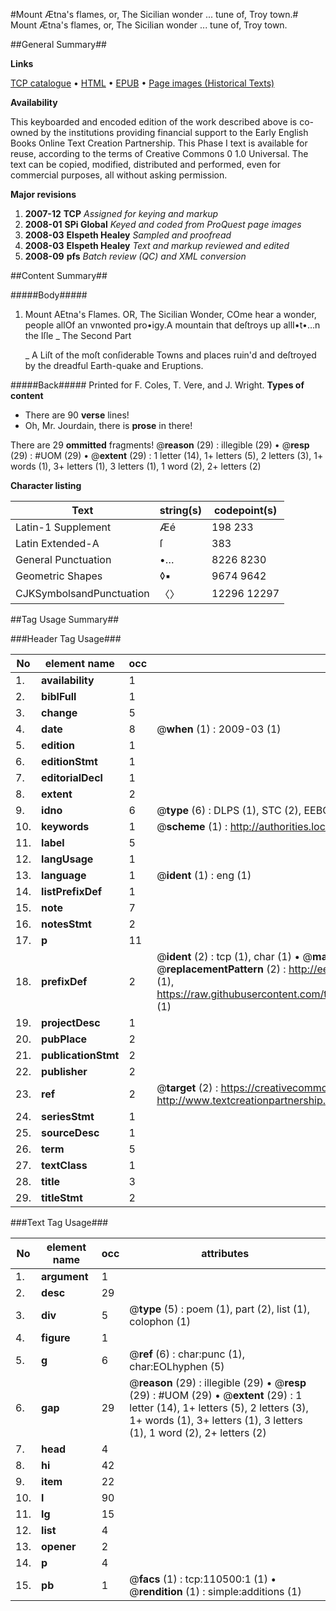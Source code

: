 #Mount Ætna's flames, or, The Sicilian wonder ... tune of, Troy town.#
Mount Ætna's flames, or, The Sicilian wonder ... tune of, Troy town.

##General Summary##

**Links**

[TCP catalogue](http://www.ota.ox.ac.uk/tcp/)  • 
[HTML](http://tei.it.ox.ac.uk/tcp/Texts-HTML/free/A51/A51513.html)  • 
[EPUB](http://tei.it.ox.ac.uk/tcp/Texts-EPUB/free/A51/A51513.epub) • 
[Page images (Historical Texts)](https://data.historicaltexts.jisc.ac.uk/view?pubId=eebo-31355499e&pageId=eebo-31355499e-110500-1)

**Availability**

This keyboarded and encoded edition of the
	       work described above is co-owned by the institutions
	       providing financial support to the Early English Books
	       Online Text Creation Partnership. This Phase I text is
	       available for reuse, according to the terms of Creative
	       Commons 0 1.0 Universal. The text can be copied,
	       modified, distributed and performed, even for
	       commercial purposes, all without asking permission.

**Major revisions**

1. __2007-12__ __TCP__ *Assigned for keying and markup*
1. __2008-01__ __SPi Global__ *Keyed and coded from ProQuest page images*
1. __2008-03__ __Elspeth Healey__ *Sampled and proofread*
1. __2008-03__ __Elspeth Healey__ *Text and markup reviewed and edited*
1. __2008-09__ __pfs__ *Batch review (QC) and XML conversion*

##Content Summary##

#####Body#####

1. Mount AEtna's Flames. OR, The Sicilian Wonder,
COme hear a wonder, people allOf an vnwonted pro•igy.A mountain that deſtroys up allI•t•…n the Iſle 
    _ The Second Part

    _ A Liſt of the moſt conſiderable Towns and places ruin'd and deſtroyed by the dreadful Earth-quake and Eruptions.

#####Back#####
Printed for F. Coles, T. Vere, and J. Wright.
**Types of content**

  * There are 90 **verse** lines!
  * Oh, Mr. Jourdain, there is **prose** in there!

There are 29 **ommitted** fragments! 
 @__reason__ (29) : illegible (29)  •  @__resp__ (29) : #UOM (29)  •  @__extent__ (29) : 1 letter (14), 1+ letters (5), 2 letters (3), 1+ words (1), 3+ letters (1), 3 letters (1), 1 word (2), 2+ letters (2)

**Character listing**


|Text|string(s)|codepoint(s)|
|---|---|---|
|Latin-1 Supplement|Æé|198 233|
|Latin Extended-A|ſ|383|
|General Punctuation|•…|8226 8230|
|Geometric Shapes|◊▪|9674 9642|
|CJKSymbolsandPunctuation|〈〉|12296 12297|

##Tag Usage Summary##

###Header Tag Usage###

|No|element name|occ|attributes|
|---|---|---|---|
|1.|__availability__|1||
|2.|__biblFull__|1||
|3.|__change__|5||
|4.|__date__|8| @__when__ (1) : 2009-03 (1)|
|5.|__edition__|1||
|6.|__editionStmt__|1||
|7.|__editorialDecl__|1||
|8.|__extent__|2||
|9.|__idno__|6| @__type__ (6) : DLPS (1), STC (2), EEBO-CITATION (1), OCLC (1), VID (1)|
|10.|__keywords__|1| @__scheme__ (1) : http://authorities.loc.gov/ (1)|
|11.|__label__|5||
|12.|__langUsage__|1||
|13.|__language__|1| @__ident__ (1) : eng (1)|
|14.|__listPrefixDef__|1||
|15.|__note__|7||
|16.|__notesStmt__|2||
|17.|__p__|11||
|18.|__prefixDef__|2| @__ident__ (2) : tcp (1), char (1)  •  @__matchPattern__ (2) : ([0-9\-]+):([0-9IVX]+) (1), (.+) (1)  •  @__replacementPattern__ (2) : http://eebo.chadwyck.com/downloadtiff?vid=$1&page=$2 (1), https://raw.githubusercontent.com/textcreationpartnership/Texts/master/tcpchars.xml#$1 (1)|
|19.|__projectDesc__|1||
|20.|__pubPlace__|2||
|21.|__publicationStmt__|2||
|22.|__publisher__|2||
|23.|__ref__|2| @__target__ (2) : https://creativecommons.org/publicdomain/zero/1.0/ (1), http://www.textcreationpartnership.org/docs/. (1)|
|24.|__seriesStmt__|1||
|25.|__sourceDesc__|1||
|26.|__term__|5||
|27.|__textClass__|1||
|28.|__title__|3||
|29.|__titleStmt__|2||


###Text Tag Usage###

|No|element name|occ|attributes|
|---|---|---|---|
|1.|__argument__|1||
|2.|__desc__|29||
|3.|__div__|5| @__type__ (5) : poem (1), part (2), list (1), colophon (1)|
|4.|__figure__|1||
|5.|__g__|6| @__ref__ (6) : char:punc (1), char:EOLhyphen (5)|
|6.|__gap__|29| @__reason__ (29) : illegible (29)  •  @__resp__ (29) : #UOM (29)  •  @__extent__ (29) : 1 letter (14), 1+ letters (5), 2 letters (3), 1+ words (1), 3+ letters (1), 3 letters (1), 1 word (2), 2+ letters (2)|
|7.|__head__|4||
|8.|__hi__|42||
|9.|__item__|22||
|10.|__l__|90||
|11.|__lg__|15||
|12.|__list__|4||
|13.|__opener__|2||
|14.|__p__|4||
|15.|__pb__|1| @__facs__ (1) : tcp:110500:1 (1)  •  @__rendition__ (1) : simple:additions (1)|
